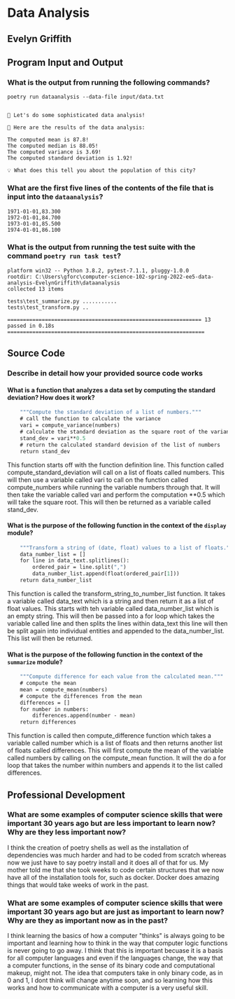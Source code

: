 # Data Analysis

## Evelyn Griffith

## Program Input and Output

### What is the output from running the following commands?

`poetry run dataanalysis --data-file input/data.txt`

```📦 The data file contains 50 data values in it!

🚀 Let's do some sophisticated data analysis!

🧮 Here are the results of the data analysis:

The computed mean is 87.8!
The computed median is 88.05!
The computed variance is 3.69!
The computed standard deviation is 1.92!

💡 What does this tell you about the population of this city?
```

### What are the first five lines of the contents of the file that is input into the `dataanalysis`?

```1970-01-01,81.342
1971-01-01,83.300
1972-01-01,84.700
1973-01-01,85.500
1974-01-01,86.100
```

### What is the output from running the test suite with the command `poetry run task test`?

```============================================================== test session starts ==============================================================
platform win32 -- Python 3.8.2, pytest-7.1.1, pluggy-1.0.0
rootdir: C:\Users\gforc\computer-science-102-spring-2022-ee5-data-analysis-EvelynGriffith\dataanalysis
collected 13 items

tests\test_summarize.py ...........
tests\test_transform.py ..

============================================================== 13 passed in 0.18s ===============================================================
```

## Source Code

### Describe in detail how your provided source code works

#### What is a function that analyzes a data set by computing the standard deviation? How does it work?

```def compute_standard_deviation(numbers: List[float]) -> float:
    """Compute the standard deviation of a list of numbers."""
    # call the function to calculate the variance
    vari = compute_variance(numbers)
    # calculate the standard deviation as the square root of the variance
    stand_dev = vari**0.5
    # return the calculated standard devision of the list of numbers
    return stand_dev
```

This function starts off with the function definition line. This function called compute_standard_deviation will call on a list of floats called numbers. This will then use a variable called vari to call on the function called compute_numbers while running the variable numbers through that. It will then take the variable called vari and perform the computation **0.5 which will take the square root. This will then be returned as a variable called stand_dev.

#### What is the purpose of the following function in the context of the `display` module?

```def transform_string_to_number_list(data_text: str) -> List[float]:
    """Transform a string of (date, float) values to a list of floats."""
    data_number_list = []
    for line in data_text.splitlines():
        ordered_pair = line.split(",")
        data_number_list.append(float(ordered_pair[1]))
    return data_number_list
```

This function is called the transform_string_to_number_list function. It takes a variable called data_text which is a string and then return it as a list of float values. This starts with teh variable called data_number_list which is an empty string. This will then be passed into a for loop which takes the variable called line and then splits the lines within data_text this line will then be split again into individual entities and appended to the data_number_list. This list will then be returned.

#### What is the purpose of the following function in the context of the `summarize` module?

```def compute_difference(numbers: List[float]) -> List[float]:
    """Compute difference for each value from the calculated mean."""
    # compute the mean
    mean = compute_mean(numbers)
    # compute the differences from the mean
    differences = []
    for number in numbers:
        differences.append(number - mean)
    return differences
```

This function is called then compute_difference function which takes a variable called number which is a list of floats and then returns another list of floats called differences. This will first compute the mean of the variable called numbers by calling on the compute_mean function. It will the do a for loop that takes the number within numbers and appends it to the list called differences.

## Professional Development

### What are some examples of computer science skills that were important 30 years ago but are less important to learn now? Why are they less important now?

I think the creation of poetry shells as well as the installation of dependencies was much harder and had to be coded from scratch whereas now we just have to say poetry install and it does all of that for us. My mother told me that she took weeks to code certain structures that we now have all of the installation tools for, such as docker. Docker does amazing things that would take weeks of work in the past.

### What are some examples of computer science skills that were important 30 years ago but are just as important to learn now? Why are they as important now as in the past?

I think learning the basics of how a computer "thinks" is always going to be important and learning how to think in the way that computer logic functions is never going to go away. I think that this is important becuase it is a basis for all computer languages and even if the languages change, the way that a computer functions, in the sense of its binary code and computational makeup, might not. The idea that computers take in only binary code, as in 0 and 1, I dont think will change anytime soon, and so learning how this works and how to communicate with a computer is a very useful skill.
